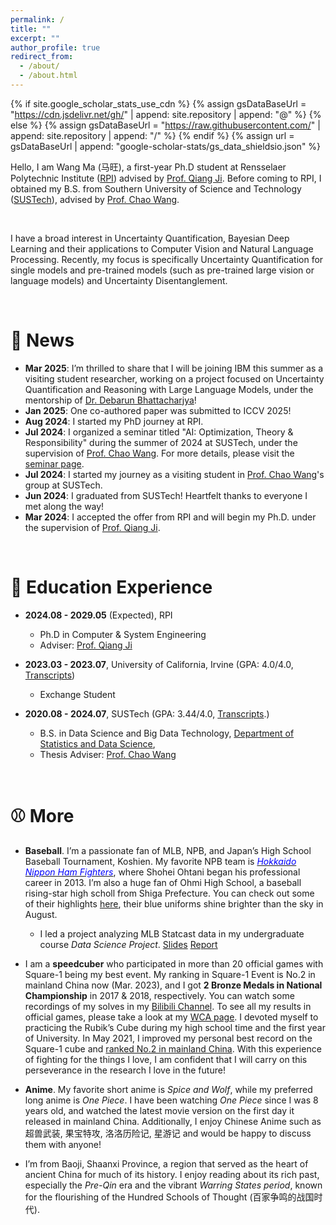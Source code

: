 ```yaml
---
permalink: /
title: ""
excerpt: ""
author_profile: true
redirect_from: 
  - /about/
  - /about.html
---
```


{% if site.google_scholar_stats_use_cdn %}
{% assign gsDataBaseUrl = "https://cdn.jsdelivr.net/gh/" | append: site.repository | append: "@" %}
{% else %}
{% assign gsDataBaseUrl = "https://raw.githubusercontent.com/" | append: site.repository | append: "/" %}
{% endif %}
{% assign url = gsDataBaseUrl | append: "google-scholar-stats/gs_data_shieldsio.json" %}

<span class='anchor' id='about-me'></span>

Hello, I am Wang Ma (马旺), a first-year Ph.D student at Rensselaer Polytechnic Institute ([RPI](https://www.rpi.edu/)) advised by [Prof. Qiang Ji](https://sites.ecse.rpi.edu/~qji/). Before coming to RPI, I obtained my B.S. from Southern University of Science and Technology ([SUSTech](https://sustech.edu.cn/en/)), advised by [Prof. Chao Wang](https://wangcmath.github.io/). 


<br/>

I have a broad interest in Uncertainty Quantification, Bayesian Deep Learning and their applications to Computer Vision and Natural Language Processing. Recently, my focus is specifically Uncertainty Quantification for single models and pre-trained models (such as pre-trained large vision or language models) and Uncertainty Disentanglement.


<br/>


# 📰 News
- **Mar 2025**: I’m thrilled to share that I will be joining IBM this summer as a visiting student researcher, working on a project focused on Uncertainty Quantification and Reasoning with Large Language Models, under the mentorship of [Dr. Debarun Bhattacharjya](https://scholar.google.com/citations?user=pwfVt-MAAAAJ&hl=en)!
- **Jan 2025**: One co-authored paper was submitted to ICCV 2025!
- **Aug 2024**: I started my PhD journey at RPI.
- **Jul 2024**:  I organized a seminar titled "AI: Optimization, Theory & Responsibility" during the summer of 2024 at SUSTech, under the supervision of [Prof. Chao Wang](https://wangcmath.github.io/). For more details, please visit the [seminar page](https://wma17.github.io/24summer/).
- **Jul 2024**: I started my journey as a visiting student in [Prof. Chao Wang](https://wangcmath.github.io/)'s group at SUSTech.
- **Jun 2024**: I graduated from SUSTech! Heartfelt thanks to everyone I met along the way!
- **Mar 2024**: I accepted the offer from RPI and will begin my Ph.D. under the supervision of [Prof. Qiang Ji](https://sites.ecse.rpi.edu/~qji/).

  
<br/>


# 📖 Education Experience
- **2024.08 - 2029.05** (Expected), RPI
  - Ph.D in Computer & System Engineering
  - Adviser: [Prof. Qiang Ji](https://sites.ecse.rpi.edu/~qji/)
    
- **2023.03 - 2023.07**, University of California, Irvine (GPA: 4.0/4.0, [Transcripts](https://wma17.github.io/_pages/Transcripts%20%40UCI.pdf))
  - Exchange Student 
    
- **2020.08 - 2024.07**, SUSTech (GPA: 3.44/4.0, [Transcripts](https://wma17.github.io/_pages/Transcripts_en.pdf).)
  - B.S. in Data Science and Big Data Technology, [Department of Statistics and Data Science](https://stat-ds.sustech.edu.cn/?lang=en-us), 
  - Thesis Adviser: [Prof. Chao Wang](https://wangcmath.github.io/)

    
<br/>



# ⚾ More

* **Baseball**. I’m a passionate fan of MLB, NPB, and Japan’s High School Baseball Tournament, Koshien. My favorite NPB team is [*<font color=Blue>Hokkaido Nippon Ham Fighters</font>*](https://www.fighters.co.jp/), where Shohei Ohtani began his professional career in 2013. I’m also a huge fan of Ohmi High School, a baseball rising-star high scholl from Shiga Prefecture. You can check out some of their highlights [here](https://www.bilibili.com/video/BV1bF411a7B4/?spm_id_from=333.999.0.0&vd_source=39c9e2f0249c14d448a63ad2dec02137), their blue uniforms shine brighter than the sky in August.
    * I led a project analyzing MLB Statcast data in my undergraduate course *Data Science Project*. [Slides](https://wma17.github.io/_pages/BaseballAnalysis_slides.pdf) [Report](https://wma17.github.io/_pages/BaseballAnalysis_report.pdf)

* I am a **speedcuber** who participated in more than 20 official games with Square-1 being my best event. My ranking in Square-1 Event is No.2 in mainland China now (Mar. 2023), and I got **2 Bronze Medals in National Championship** in 2017 & 2018, respectively. You can watch some recordings of my solves in my [Bilibili Channel](https://space.bilibili.com/237775327/video). To see all my results in official games, please take a look at my [WCA page](https://www.worldcubeassociation.org/persons/2016MAWA01). I devoted myself to practicing the Rubik’s Cube during my high school time and the first year of University. In May 2021, I improved my personal best record on the Square-1 cube and [ranked No.2 in mainland China](https://www.worldcubeassociation.org/results/rankings/sq1/average?region=China). With this experience of fighting for the things I love, I am confident that I will carry on this perseverance in the research I love in the future!

* **Anime**. My favorite short anime is *Spice and Wolf*, while my preferred long anime is *One Piece*. I have been watching *One Piece* since I was 8 years old, and watched the latest movie version on the first day it released in mainland China. Additionally, I enjoy Chinese Anime such as 超兽武装, 果宝特攻, 洛洛历险记, 星游记 and would be happy to discuss them with anyone!

* I’m from Baoji, Shaanxi Province, a region that served as the heart of ancient China for much of its history. I enjoy reading about its rich past, especially the *Pre-Qin* era and the vibrant *Warring States period*, known for the flourishing of the Hundred Schools of Thought (百家争鸣的战国时代).
